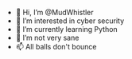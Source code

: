 - 👋 Hi, I’m @MudWhistler
- 👀 I’m interested in cyber security 
- 🌱 I’m currently learning Python 
- 💞️ I’m not very sane
- 📫 All balls don't bounce 

<!---
MudWhistler/MudWhistler is a ✨ special ✨ repository because its `README.md` (this file) appears on your GitHub profile.
You can click the Preview link to take a look at your changes.
--->
